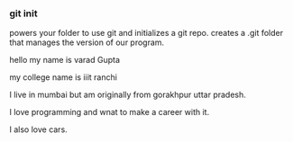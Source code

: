 ### git init
powers your folder to use git and initializes a git repo.
creates a .git folder that manages the version of our program.

hello my name is varad Gupta

my college name is iiit ranchi

I live in mumbai but am originally from gorakhpur uttar pradesh.

I love programming and wnat to make a career with it.

I also love cars.